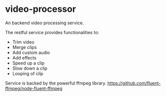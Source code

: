 # video-processor

An backend video processing service. 

The restful service provides functionalities to:
* Trim video
* Merge clips
* Add custom audio
* Add effects
* Speed up a clip
* Slow down a clip
* Looping of clip

Service is backed by the powerful ffmpeg library. 
https://github.com/fluent-ffmpeg/node-fluent-ffmpeg
